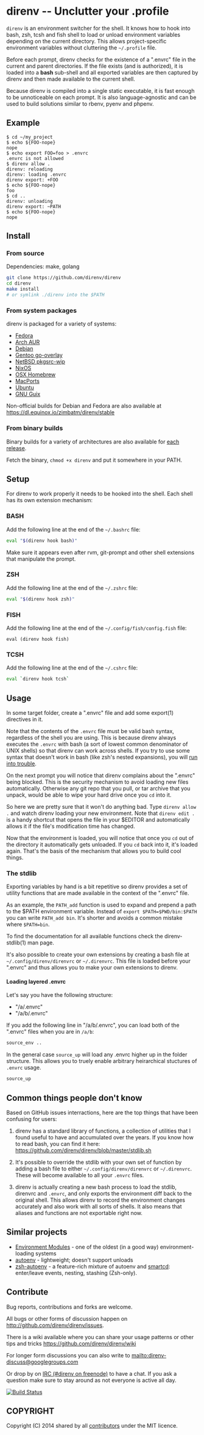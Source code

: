 direnv -- Unclutter your .profile
=================================

`direnv` is an environment switcher for the shell. It knows how to hook into
bash, zsh, tcsh and fish shell to load or unload environment variables
depending on the current directory. This allows project-specific
environment variables without cluttering the `~/.profile` file.

Before each prompt, direnv checks for the existence of a ".envrc" file in the
current and parent directories. If the file exists (and is authorized), it is
loaded into a **bash** sub-shell and all exported variables are then captured by
direnv and then made available to the current shell.

Because direnv is compiled into a single static executable, it is fast enough
to be unnoticeable on each prompt. It is also language-agnostic and can be
used to build solutions similar to rbenv, pyenv and phpenv.


## Example

```
$ cd ~/my_project
$ echo ${FOO-nope}
nope
$ echo export FOO=foo > .envrc
.envrc is not allowed
$ direnv allow .
direnv: reloading
direnv: loading .envrc
direnv export: +FOO
$ echo ${FOO-nope}
foo
$ cd ..
direnv: unloading
direnv export: ~PATH
$ echo ${FOO-nope}
nope
```

## Install

### From source

Dependencies: make, golang

```bash
git clone https://github.com/direnv/direnv
cd direnv
make install
# or symlink ./direnv into the $PATH
```

### From system packages

direnv is packaged for a variety of systems:

* [Fedora](https://apps.fedoraproject.org/packages/direnv)
* [Arch AUR](https://aur.archlinux.org/packages/direnv/)
* [Debian](https://packages.debian.org/search?keywords=direnv&searchon=names&suite=all&section=all)
* [Gentoo go-overlay](https://github.com/Dr-Terrible/go-overlay)
* [NetBSD pkgsrc-wip](http://www.pkgsrc.org/wip/)
* [NixOS](https://nixos.org/nixos/packages.html)
* [OSX Homebrew](http://brew.sh/)
* [MacPorts](https://www.macports.org/)
* [Ubuntu](https://packages.ubuntu.com/search?keywords=direnv&searchon=names&suite=all&section=all)
* [GNU Guix](https://www.gnu.org/software/guix/)

Non-official builds for Debian and Fedora are also available at
https://dl.equinox.io/zimbatm/direnv/stable

### From binary builds

Binary builds for a variety of architectures are also available for
[each release](https://github.com/direnv/direnv/releases).

Fetch the binary, `chmod +x direnv` and put it somewhere in your PATH.

## Setup

For direnv to work properly it needs to be hooked into the shell. Each shell
has its own extension mechanism:

### BASH

Add the following line at the end of the `~/.bashrc` file:

```sh
eval "$(direnv hook bash)"
```

Make sure it appears even after rvm, git-prompt and other shell extensions
that manipulate the prompt.

### ZSH

Add the following line at the end of the `~/.zshrc` file:

```sh
eval "$(direnv hook zsh)"
```

### FISH

Add the following line at the end of the `~/.config/fish/config.fish` file:

```fish
eval (direnv hook fish)
```

### TCSH

Add the following line at the end of the `~/.cshrc` file:

```sh
eval `direnv hook tcsh`
```


## Usage

In some target folder, create a ".envrc" file and add some export(1)
directives in it.

Note that the contents of the `.envrc` file must be valid bash syntax,
regardless of the shell you are using.
This is because direnv always executes the `.envrc` with bash (a sort of
lowest common denominator of UNIX shells) so that direnv can work across shells.
If you try to use some syntax that doesn't work in bash (like zsh's
nested expansions), you will [run into
trouble](https://github.com/direnv/direnv/issues/199).

On the next prompt you will notice that direnv complains about the ".envrc"
being blocked. This is the security mechanism to avoid loading new files
automatically. Otherwise any git repo that you pull, or tar archive that you
unpack, would be able to wipe your hard drive once you `cd` into it.

So here we are pretty sure that it won't do anything bad. Type `direnv allow .`
and watch direnv loading your new environment. Note that `direnv edit .` is a
handy shortcut that opens the file in your $EDITOR and automatically allows it
if the file's modification time has changed.

Now that the environment is loaded, you will notice that once you `cd` out
of the directory it automatically gets unloaded. If you `cd` back into it, it's
loaded again. That's the basis of the mechanism that allows you to build cool
things.

### The stdlib

Exporting variables by hand is a bit repetitive so direnv provides a set of
utility functions that are made available in the context of the ".envrc" file.

As an example, the `PATH_add` function is used to expand and prepend a path to
the $PATH environment variable. Instead of `export $PATH=$PWD/bin:$PATH` you
can write `PATH_add bin`. It's shorter and avoids a common mistake where
`$PATH=bin`.

To find the documentation for all available functions check the
direnv-stdlib(1) man page.

It's also possible to create your own extensions by creating a bash file at
`~/.config/direnv/direnvrc` or `~/.direnvrc`. This file is loaded before your
".envrc" and thus allows you to make your own extensions to direnv.

#### Loading layered .envrc

Let's say you have the following structure:

- "/a/.envrc"
- "/a/b/.envrc"

If you add the following line in "/a/b/.envrc", you can load both of the
".envrc" files when you are in `/a/b`:

```sh
source_env ..
```
In the general case `source_up` will load any .envrc higher up in the folder structure. This allows you to truely enable arbitrary heirarchical stuctures of `.envrc` usage.

```sh
source_up
```

## Common things people don't know

Based on GitHub issues interractions, here are the top things that have been confusing for users:

1. direnv has a standard library of functions, a collection of utilities that I found useful to have and accumulated over the years. If you know how to read bash, you can find it here: https://github.com/direnv/direnv/blob/master/stdlib.sh

2. It's possible to override the stdlib with your own set of function by adding a bash file to either `~/.config/direnv/direnvrc` or `~/.direnvrc`. These will become available to all your `.envrc` files.

3. direnv is actually creating a new bash process to load the stdlib, direnvrc and `.envrc`, and only exports the environment diff back to the original shell. This allows direnv to record the environment changes accurately and also work with all sorts of shells. It also means that aliases and functions are not exportable right now.

## Similar projects

* [Environment Modules](http://modules.sourceforge.net/) - one of the oldest (in a good way) environment-loading systems
* [autoenv](https://github.com/kennethreitz/autoenv) - lightweight; doesn't support unloads
* [zsh-autoenv](https://github.com/Tarrasch/zsh-autoenv) - a feature-rich mixture of autoenv and [smartcd](https://github.com/cxreg/smartcd): enter/leave events, nesting, stashing (Zsh-only).

## Contribute

Bug reports, contributions and forks are welcome.

All bugs or other forms of discussion happen on
<http://github.com/direnv/direnv/issues>.

There is a wiki available where you can share your usage patterns or
other tips and tricks <https://github.com/direnv/direnv/wiki>

For longer form discussions you can also write to <mailto:direnv-discuss@googlegroups.com>

Or drop by on [IRC (#direnv on freenode)](irc://irc.freenode.net/#direnv) to
have a chat. If you ask a question make sure to stay around as not everyone is
active all day.

[![Build Status](https://api.travis-ci.org/direnv/direnv.png?branch=master)](http://travis-ci.org/direnv/direnv)

## COPYRIGHT

Copyright (C) 2014 shared by all
[contributors](https://github.com/direnv/direnv/graphs/contributors) under
the MIT licence.
